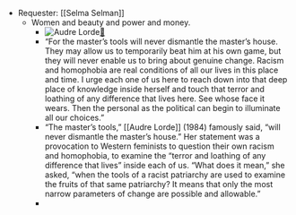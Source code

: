 - Requester: [[Selma Selman]]
	- Women and beauty and power and money.
		- ![Audre Lorde](https://images.gr-assets.com/authors/1613651890p4/18486.jpg)[🔗](https://www.goodreads.com/author/show/18486.Audre_Lorde)
		- “For the master’s tools will never dismantle the master’s house. They may allow us to temporarily beat him at his own game, but they will never enable us to bring about genuine change. Racism and homophobia are real conditions of all our lives in this place and time. I urge each one of us here to reach down into that deep place of knowledge inside herself and touch that terror and loathing of any difference that lives here. See whose face it wears. Then the personal as the political can begin to illuminate all our choices.”
		- “The master’s tools,” [[Audre Lorde]] (1984) famously said, “will never dismantle the master’s house.” Her statement was a provocation to Western feminists to question their own racism and homophobia, to examine the “terror and loathing of any difference that lives” inside each of us. “What does it mean,” she asked, “when the tools of a racist patriarchy are used to examine the fruits of that same patriarchy? It means that only the most narrow parameters of change are possible and allowable.”
		-